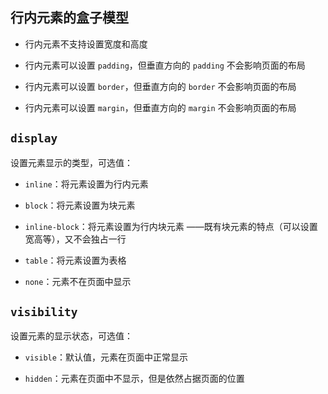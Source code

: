 ## 行内元素的盒子模型

- 行内元素不支持设置宽度和高度

- 行内元素可以设置 `padding`，但垂直方向的 `padding` 不会影响页面的布局

- 行内元素可以设置 `border`，但垂直方向的 `border` 不会影响页面的布局

- 行内元素可以设置 `margin`，但垂直方向的 `margin` 不会影响页面的布局

## `display`

设置元素显示的类型，可选值：

- `inline`：将元素设置为行内元素

- `block`：将元素设置为块元素

- `inline-block`：将元素设置为行内块元素 ——既有块元素的特点（可以设置宽高等），又不会独占一行

- `table`：将元素设置为表格

- `none`：元素不在页面中显示

## `visibility`

设置元素的显示状态，可选值：

- `visible`：默认值，元素在页面中正常显示

- `hidden`：元素在页面中不显示，但是依然占据页面的位置